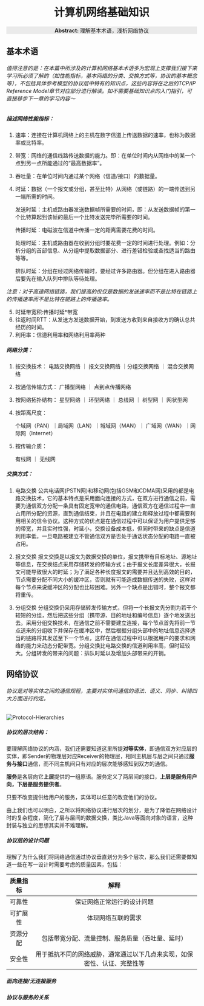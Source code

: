 <div align="center"><h1>计算机网络基础知识</h1></div>

<div align="center" style="background:#eaeaea"><strong>Abstract: </strong>理解基本术语，浅析网络协议</div>

## 基本术语

###### 值得注意的是：在本篇中所涉及的计算机网络基本术语多为宏观上支撑我们接下来学习所必须了解的（如性能指标，基本网络的分类、交换方式等，协议的基本概念等），不包括具体参考模型的协议层中特有的知识点，这些内容将在之后的TCP/IP Reference Model章节对应部分进行解读。如不需要基础知识点的入门指引，可直接移步下一章的学习内容～

##### 描述网络性能指标：

1. 速率：连接在计算机网络上的主机在数字信道上传送数据的速率，也称为数据率或比特率。

2. 带宽：网络的通信线路传送数据的能力。即：在单位时间内从网络中的某一个点到另一点所能通过的“最高数据率”。

3. 吞吐量：在单位时间内通过某个网络（信道/接口）的数据量。

4. 时延：数据（一个报文或分组，甚至比特）从网络（或链路）的一端传送到另一端所需的时间。

   发送时延：主机或路由器发送数据帧所需要的时间，即：从发送数据帧的第一个比特算起到该帧的最后一个比特发送完毕所需要的时间。

   传播时延：电磁波在信道中传播一定的距离需要花费的时间。

   处理时延：主机或路由器在收到分组时要花费一定的时间进行处理。例如：分析分组的首部信息、从分组中提取数据部分、进行差错检验或查找适当的路由等等。

   排队时延：分组在经过网络传输时，要经过许多路由器。但分组在进入路由器后要先在输入队列中排队等待处理。 

*注意：对于高速网络链路，我们提高的仅仅是数据的发送速率而不是比特在链路上的传播速率而不是比特在链路上的传播速率。*

5. 时延带宽积:传播时延*带宽
6. 往返时间RTT：从发送方发送数据开始，到发送方收到来自接收方的确认总共经历的时间。
7. 利用率：信道利用率和网络利用率两种

##### 网络分类：

1. 按交换技术：
   电路交换网络 ｜ 报文交换网络 ｜分组交换网络 ｜ 混合交换网络 

2. 按通信传输方式：
   广播型网络 ｜ 点到点传播网络

3. 按网络拓扑结构：
   星型网络 ｜ 环型网络 ｜ 总线网 ｜ 树型网 ｜ 网状型网

4. 按距离尺度：

   个域网（PAN）｜局域网（LAN）｜城域网（MAN）｜ 广域网（WAN）｜网际网（Internet）

5. 按传输介质：

   有线网 ｜ 无线网

##### 交换方式：

1. 电路交换
   公共电话网(PSTN网)和移动网(包括GSM和CDMA网)采用的都是电路交换技术，它的基本特点是采用面向连接的方式，在双方进行通信之前，需要为通信双方分配一条具有固定宽带的通信电路，通信双方在通信过程中一直占用所分配的资源，直到通信结束，并且在电路的建立和释放过程中都需要利用相关的信令协议。这种方式的优点是在通信过程中可以保证为用户提供足够的带宽，并且实时性强，时延小，交换设备成本低，但同时带来的缺点是信道利用率低，一旦电路被建立不管通信双方是否处于通话状态分配的电路一直被占用。

2. 报文交换
       报文交换是以报文为数据交换的单位，报文携带有目标地址、源地址等信息，在交换结点采用存储转发的传输方式；由于报文长度差异很大，长报文可能导致很大的时延；为了满足各种长度报文的需要并且达到高效的目的，节点需要分配不同大小的缓冲区，否则就有可能造成数据传送的失败，这样对每个节点来说缓冲区的分配也比较困难。另外一个缺点是出错时，整个报文都将重传。

3. 分组交换
       分组交换仍采用存储转发传输方式，但将一个长报文先分割为若干个较短的分组，然后把这些分组（携带源、目的地址和编号信息）逐个地发送出去。采用分组交换技术，在通信之前不需要建立连接，每个节点首先将前一节点送来的分组收下并保存在缓冲区中，然后根据分组头部中的地址信息选择适当的链路将其发送至下一个节点，这样在通信过程中可以根据用户的要求和网络的能力来动态分配带宽。分组交换比电路交换的信道利用率高，但时延较大。分组转发的带来的问题：排队时延以及增加头部带来的开销。   



## 网络协议

###### 协议是对等实体之间的通信规程，主要对实体间通信的语法、语义、同步、纠错四大方面进行约定。

![Protocol-Hierarchies](https://github.com/zhyChesterCheung/GoGetit/blob/main/image/Networking/Basic-Networking/Protocol-Hierarchies.jpeg)

##### 协议的层次结构：

要理解网络协议的内涵，我们还需要知道这里所提**对等实体**，即通信双方对应层的实体，即Sender的物理层对应Receiver的物理层，相同主机层与层之间只通过**服务与接口**通信，而不同主机间只有对应的层次能够感知到双方的通信。

**服务**是各层向它**上层**提供的一组原语。服务定义了两层间的接口，**上层是服务用户向，下层是服务提供者**。

只要不改变提供给用户的服务，实体可以任意的改变他们的协议。

由上我们也可以明白，之所以将网络协议进行层次的划分，是为了降低在网络设计时的复杂程度，简化了层与层间的数据交换，类比Java等面向对象的语言，这种封装与独立的思想其实并不难理解。

##### 协议层的设计问题

理解了为什么我们将网络通信通过协议垂直划分为多个层次，那么我们还需要做知道一些在写一设计时需要考虑的质量因素，包括：

| 质量指标 |                             解释                             |
| :------: | :----------------------------------------------------------: |
|  可靠性  |                  保证网络正常运行的设计问题                  |
| 可扩展性 |                      体现网络互联的需求                      |
| 资源分配 |       包括带宽分配、流量控制、服务质量（吞吐量、延时）       |
|  安全性  | 用于抵抗不同的网络威胁，通常通过以下几点来实现，如保密性、认证、完整性等 |

##### 面向连接/无连接服务

##### 协议与服务的关系